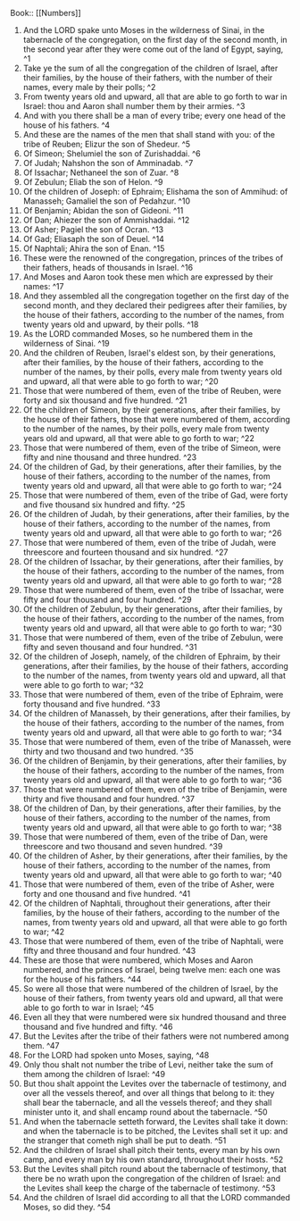 Book:: [[Numbers]]
 1. And the LORD spake unto Moses in the wilderness of Sinai, in the tabernacle of the congregation, on the first day of the second month, in the second year after they were come out of the land of Egypt, saying, ^1
 2. Take ye the sum of all the congregation of the children of Israel, after their families, by the house of their fathers, with the number of their names, every male by their polls; ^2
 3. From twenty years old and upward, all that are able to go forth to war in Israel: thou and Aaron shall number them by their armies. ^3
 4. And with you there shall be a man of every tribe; every one head of the house of his fathers. ^4
 5. And these are the names of the men that shall stand with you: of the tribe of Reuben; Elizur the son of Shedeur. ^5
 6. Of Simeon; Shelumiel the son of Zurishaddai. ^6
 7. Of Judah; Nahshon the son of Amminadab. ^7
 8. Of Issachar; Nethaneel the son of Zuar. ^8
 9. Of Zebulun; Eliab the son of Helon. ^9
 10. Of the children of Joseph: of Ephraim; Elishama the son of Ammihud: of Manasseh; Gamaliel the son of Pedahzur. ^10
 11. Of Benjamin; Abidan the son of Gideoni. ^11
 12. Of Dan; Ahiezer the son of Ammishaddai. ^12
 13. Of Asher; Pagiel the son of Ocran. ^13
 14. Of Gad; Eliasaph the son of Deuel. ^14
 15. Of Naphtali; Ahira the son of Enan. ^15
 16. These were the renowned of the congregation, princes of the tribes of their fathers, heads of thousands in Israel. ^16
 17. And Moses and Aaron took these men which are expressed by their names: ^17
 18. And they assembled all the congregation together on the first day of the second month, and they declared their pedigrees after their families, by the house of their fathers, according to the number of the names, from twenty years old and upward, by their polls. ^18
 19. As the LORD commanded Moses, so he numbered them in the wilderness of Sinai. ^19
 20. And the children of Reuben, Israel's eldest son, by their generations, after their families, by the house of their fathers, according to the number of the names, by their polls, every male from twenty years old and upward, all that were able to go forth to war; ^20
 21. Those that were numbered of them, even of the tribe of Reuben, were forty and six thousand and five hundred. ^21
 22. Of the children of Simeon, by their generations, after their families, by the house of their fathers, those that were numbered of them, according to the number of the names, by their polls, every male from twenty years old and upward, all that were able to go forth to war; ^22
 23. Those that were numbered of them, even of the tribe of Simeon, were fifty and nine thousand and three hundred. ^23
 24. Of the children of Gad, by their generations, after their families, by the house of their fathers, according to the number of the names, from twenty years old and upward, all that were able to go forth to war; ^24
 25. Those that were numbered of them, even of the tribe of Gad, were forty and five thousand six hundred and fifty. ^25
 26. Of the children of Judah, by their generations, after their families, by the house of their fathers, according to the number of the names, from twenty years old and upward, all that were able to go forth to war; ^26
 27. Those that were numbered of them, even of the tribe of Judah, were threescore and fourteen thousand and six hundred. ^27
 28. Of the children of Issachar, by their generations, after their families, by the house of their fathers, according to the number of the names, from twenty years old and upward, all that were able to go forth to war; ^28
 29. Those that were numbered of them, even of the tribe of Issachar, were fifty and four thousand and four hundred. ^29
 30. Of the children of Zebulun, by their generations, after their families, by the house of their fathers, according to the number of the names, from twenty years old and upward, all that were able to go forth to war; ^30
 31. Those that were numbered of them, even of the tribe of Zebulun, were fifty and seven thousand and four hundred. ^31
 32. Of the children of Joseph, namely, of the children of Ephraim, by their generations, after their families, by the house of their fathers, according to the number of the names, from twenty years old and upward, all that were able to go forth to war; ^32
 33. Those that were numbered of them, even of the tribe of Ephraim, were forty thousand and five hundred. ^33
 34. Of the children of Manasseh, by their generations, after their families, by the house of their fathers, according to the number of the names, from twenty years old and upward, all that were able to go forth to war; ^34
 35. Those that were numbered of them, even of the tribe of Manasseh, were thirty and two thousand and two hundred. ^35
 36. Of the children of Benjamin, by their generations, after their families, by the house of their fathers, according to the number of the names, from twenty years old and upward, all that were able to go forth to war; ^36
 37. Those that were numbered of them, even of the tribe of Benjamin, were thirty and five thousand and four hundred. ^37
 38. Of the children of Dan, by their generations, after their families, by the house of their fathers, according to the number of the names, from twenty years old and upward, all that were able to go forth to war; ^38
 39. Those that were numbered of them, even of the tribe of Dan, were threescore and two thousand and seven hundred. ^39
 40. Of the children of Asher, by their generations, after their families, by the house of their fathers, according to the number of the names, from twenty years old and upward, all that were able to go forth to war; ^40
 41. Those that were numbered of them, even of the tribe of Asher, were forty and one thousand and five hundred. ^41
 42. Of the children of Naphtali, throughout their generations, after their families, by the house of their fathers, according to the number of the names, from twenty years old and upward, all that were able to go forth to war; ^42
 43. Those that were numbered of them, even of the tribe of Naphtali, were fifty and three thousand and four hundred. ^43
 44. These are those that were numbered, which Moses and Aaron numbered, and the princes of Israel, being twelve men: each one was for the house of his fathers. ^44
 45. So were all those that were numbered of the children of Israel, by the house of their fathers, from twenty years old and upward, all that were able to go forth to war in Israel; ^45
 46. Even all they that were numbered were six hundred thousand and three thousand and five hundred and fifty. ^46
 47. But the Levites after the tribe of their fathers were not numbered among them. ^47
 48. For the LORD had spoken unto Moses, saying, ^48
 49. Only thou shalt not number the tribe of Levi, neither take the sum of them among the children of Israel: ^49
 50. But thou shalt appoint the Levites over the tabernacle of testimony, and over all the vessels thereof, and over all things that belong to it: they shall bear the tabernacle, and all the vessels thereof; and they shall minister unto it, and shall encamp round about the tabernacle. ^50
 51. And when the tabernacle setteth forward, the Levites shall take it down: and when the tabernacle is to be pitched, the Levites shall set it up: and the stranger that cometh nigh shall be put to death. ^51
 52. And the children of Israel shall pitch their tents, every man by his own camp, and every man by his own standard, throughout their hosts. ^52
 53. But the Levites shall pitch round about the tabernacle of testimony, that there be no wrath upon the congregation of the children of Israel: and the Levites shall keep the charge of the tabernacle of testimony. ^53
 54. And the children of Israel did according to all that the LORD commanded Moses, so did they. ^54
